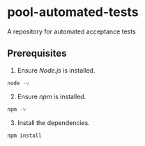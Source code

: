 # pool-automated-tests
A repository for automated acceptance tests


## Prerequisites

1. Ensure *Node.js* is installed.

```sh
node -v
```

2. Ensure *npm* is installed.

```sh
npm -v
```

3. Install the dependencies.

```sh
npm install
```